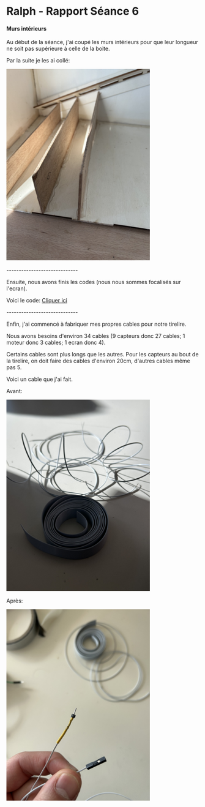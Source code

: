 <h1>Ralph - Rapport Séance 6</h1>	

<h4>Murs intérieurs</h4>

<p> Au début de la séance, j'ai coupé les murs intérieurs pour que leur longueur ne soit pas supérieure à celle de la boite.</p>
<p> Par la suite je les ai collé: </p>
<img src="../../Images/murs_colle.jpeg" alt="murs intérieurs collés" height="500"/></p>

<p>-----------------------------</p>

<p>Ensuite, nous avons finis les codes (nous nous sommes focalisés sur l'ecran).</p>
<p> Voici le code: <a href="../../Développement/Codes/Code ecran.md"> Cliquer ici </a> </p>

<p>-----------------------------</p>

<p>Enfin, j'ai commencé à fabriquer mes propres cables pour notre tirelire.</p>
<p>Nous avons besoins d'environ 34 cables (9 capteurs donc 27 cables; 1 moteur donc 3 cables; 1 ecran donc 4).</p>
<p>Certains cables sont plus longs que les autres. Pour les capteurs au bout de la tirelire, on doit faire des cables d'environ 20cm, d'autres cables même pas 5.</p>
<p>Voici un cable que j'ai fait.</p>
<p>Avant:</p>
<img src="../../Images/cable.jpeg" alt="cable avant " height="500"/></p>
<p>Après:</p>
<img src="../../Images/Cable_fini.jpeg" alt="cable fini" height="500"/></p>

